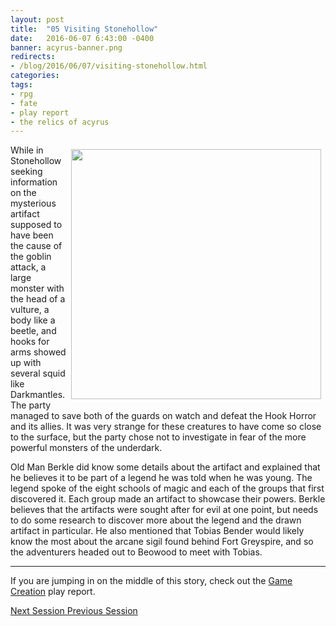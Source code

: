 ```yaml
---
layout: post
title:  "05 Visiting Stonehollow"
date:   2016-06-07 6:43:00 -0400 
banner: acyrus-banner.png
redirects: 
- /blog/2016/06/07/visiting-stonehollow.html
categories: 
tags: 
- rpg
- fate
- play report
- the relics of acyrus
---
```


[<img src="{{site.url}}/images/hook-horror-attack.jpg" style="Float:right;width:400px;padding:7px;" />]({{site.url}}/images/hook-horror-attack.jpg)
While in Stonehollow seeking information on the mysterious artifact supposed to have been the cause of the goblin attack, a large monster with the head of a vulture, a body like a beetle, and hooks for arms showed up with several squid like Darkmantles. <!--more-->The party managed to save both of the guards on watch and defeat the Hook Horror and its allies. It was very strange for these creatures to have come so close to the surface, but the party chose not to investigate in fear of the more powerful monsters of the underdark.

Old Man Berkle did know some details about the artifact and explained that he believes it to be part of a legend he was told when he was young. The legend spoke of the eight schools of magic and each of the groups that first discovered it. Each group made an artifact to showcase their powers. Berkle believes that the artifacts were sought after for evil at one point, but needs to do some research to discover more about the legend and the drawn artifact in particular. He also mentioned that Tobias Bender would likely know the most about the arcane sigil found behind Fort Greyspire, and so the adventurers headed out to Beowood to meet with Tobias.

---

If you are jumping in on the middle of this story, check out the 
<a href="{{site.url}}/2016/05/27/setup.html">Game Creation</a> play report.<br />

<a href="{{site.url}}/2016/06/10/beowood.html" class="right btn btn-default">
  Next Session <i class="fa fa-caret-right"></i></a>
<a href="{{site.url}}/2016/06/04/aftermath.html" class="btn btn-default">
  <i class="fa fa-caret-left"></i> Previous Session</a>
<br />
